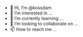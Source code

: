 - 👋 Hi, I’m @kossdam
- 👀 I’m interested in ...
- 🌱 I’m currently learning ...
- 💞️ I’m looking to collaborate on ...
- 📫 How to reach me ...

<!---
kossdam/kossdam is a ✨ special ✨ repository because its `README.md` (this file) appears on your GitHub profile.
You can click the Preview link to take a look at your changes.
--->
